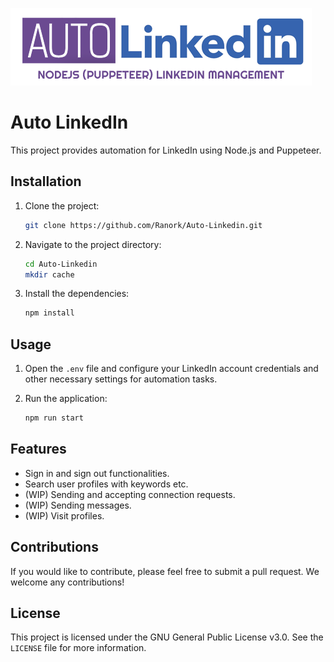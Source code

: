 ![Auto Linkedin](https://github.com/Ranork/Auto-Linkedin/blob/main/logo.png?raw=true)

# Auto LinkedIn

This project provides automation for LinkedIn using Node.js and Puppeteer.

## Installation

1. Clone the project:
   ```bash
   git clone https://github.com/Ranork/Auto-Linkedin.git
   ```

2. Navigate to the project directory:
   ```bash
   cd Auto-Linkedin
   mkdir cache
   ```

3. Install the dependencies:
   ```bash
   npm install
   ```

## Usage

1. Open the `.env` file and configure your LinkedIn account credentials and other necessary settings for automation tasks.

2. Run the application:
   ```bash
   npm run start
   ```

## Features

- Sign in and sign out functionalities.
- Search user profiles with keywords etc.
- (WIP) Sending and accepting connection requests.
- (WIP) Sending messages.
- (WIP) Visit profiles.

## Contributions

If you would like to contribute, please feel free to submit a pull request. We welcome any contributions!

## License

This project is licensed under the GNU General Public License v3.0. See the `LICENSE` file for more information.
